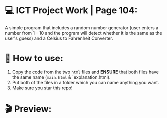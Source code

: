 # 💻 ICT Project Work | Page 104:

A simple program that includes a random number generator (user enters a number from 1 - 10 and the program will detect whether it is the same as the user's guess) and a Celsius to Fahrenheit Converter. 

# 📃 How to use:
1. Copy the code from the two `html` files and **ENSURE** that both files have the same name (`main.html` & `explanation.html).
2. Put both of the files in a folder which you can name anything you want. 
3. Make sure you star this repo!

# 🎬 Preview: 
